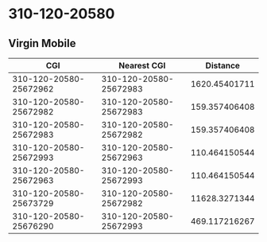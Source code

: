 # 310-120-20580
## Virgin Mobile


| CGI | Nearest CGI | Distance |
|-----|-------------|----------|
| 310-120-20580-25672962 | 310-120-20580-25672983 | 1620.45401711 |
| 310-120-20580-25672982 | 310-120-20580-25672983 | 159.357406408 |
| 310-120-20580-25672983 | 310-120-20580-25672982 | 159.357406408 |
| 310-120-20580-25672993 | 310-120-20580-25672963 | 110.464150544 |
| 310-120-20580-25672963 | 310-120-20580-25672993 | 110.464150544 |
| 310-120-20580-25673729 | 310-120-20580-25672982 | 11628.3271344 |
| 310-120-20580-25676290 | 310-120-20580-25672993 | 469.117216267 |
